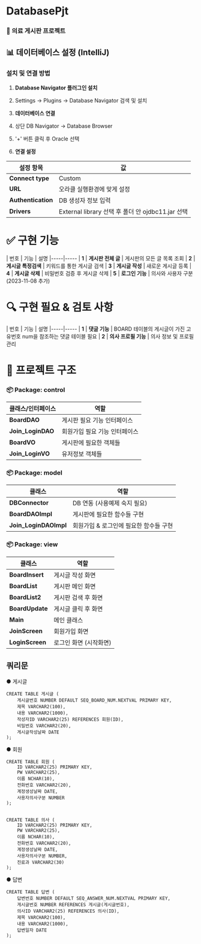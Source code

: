 # DatabasePjt
### 🏥 의료 게시판 프로젝트

## 📊 데이터베이스 설정 (IntelliJ)

### 설치 및 연결 방법

1. **Database Navigator 플러그인 설치**

1. Settings → Plugins → Database Navigator 검색 및 설치



2. **데이터베이스 연결**

1. 상단 DB Navigator → Database Browser
2. '+' 버튼 클릭 후 Oracle 선택



3. **연결 설정**

| 설정 항목 | 값
|-----|-----
| **Connect type** | Custom
| **URL** | 오라클 실행환경에 맞게 설정
| **Authentication** | DB 생성자 정보 입력
| **Drivers** | External library 선택 후 폴더 안 ojdbc11.jar 선택





# ✅ 구현 기능

| 번호 | 기능 | 설명
|-----|-----
| **1** | **게시판 전체 글** | 게시판의 모든 글 목록 조회
| **2** | **게시글 특정검색** | 키워드를 통한 게시글 검색
| **3** | **게시글 작성** | 새로운 게시글 등록
| **4** | **게시글 삭제** | 비밀번호 검증 후 게시글 삭제
| **5** | **로그인 기능** | 의사와 사용자 구분 (2023-11-08 추가)


# 🔍 구현 필요 & 검토 사항

| 번호 | 기능 | 설명
|-----|-----
| **1** | **댓글 기능** | BOARD 테이블의 게시글이 가진 고유번호 num을 참조하는 댓글 테이블 필요
| **2** | **의사 프로필 기능** | 의사 정보 및 프로필 관리


# 📂 프로젝트 구조

### 📦 Package: control

| 클래스/인터페이스 | 역할
|-----|-----
| **BoardDAO** | 게시판 필요 기능 인터페이스
| **Join_LoginDAO** | 회원가입 필요 기능 인터페이스
| **BoardVO** | 게시판에 필요한 객체들
| **Join_LoginVO** | 유저정보 객체들


### 📦 Package: model

| 클래스 | 역할
|-----|-----
| **DBConnector** | DB 연동 (사용예제 숙지 필요)
| **BoardDAOImpl** | 게시판에 필요한 함수들 구현
| **Join_LoginDAOImpl** | 회원가입 & 로그인에 필요한 함수들 구현


### 📦 Package: view

| 클래스 | 역할
|-----|-----
| **BoardInsert** | 게시글 작성 화면
| **BoardList** | 게시판 메인 화면
| **BoardList2** | 게시판 검색 후 화면
| **BoardUpdate** | 게시글 클릭 후 화면
| **Main** | 메인 클래스
| **JoinScreen** | 회원가입 화면
| **LoginScreen** | 로그인 화면 (시작화면)
## 쿼리문
● 게시글
```
CREATE TABLE 게시글 (
    게시글번호 NUMBER DEFAULT SEQ_BOARD_NUM.NEXTVAL PRIMARY KEY,
    제목 VARCHAR2(100),
    내용 VARCHAR2(1000),
    작성자ID VARCHAR2(25) REFERENCES 회원(ID),
    비밀번호 VARCHAR2(20),
    게시글작성날짜 DATE
);
```
● 회원
```
CREATE TABLE 회원 (
    ID VARCHAR2(25) PRIMARY KEY,
    PW VARCHAR2(25),
    이름 NCHAR(10),
    전화번호 VARCHAR2(20),
    계정생성날짜 DATE,
    사용자의사구분 NUMBER
);


CREATE TABLE 의사 (
    ID VARCHAR2(25) PRIMARY KEY,
    PW VARCHAR2(25),
    이름 NCHAR(10),
    전화번호 VARCHAR2(20),
    계정생성날짜 DATE,
    사용자의사구분 NUMBER,
    진료과 VARCHAR2(30)
);
```

● 답변
```
CREATE TABLE 답변 (
    답변번호 NUMBER DEFAULT SEQ_ANSWER_NUM.NEXTVAL PRIMARY KEY,
    게시글번호 NUMBER REFERENCES 게시글(게시글번호),
    의사ID VARCHAR2(25) REFERENCES 의사(ID),
    제목 VARCHAR2(100),
    내용 VARCHAR2(1000),
    답변일자 DATE
);

```
